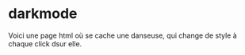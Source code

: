 # darkmode
Voici une page html où se cache une danseuse, qui change de style à chaque click dsur elle.
